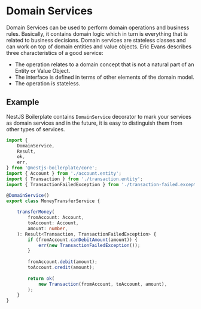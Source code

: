 # Domain Services

Domain Services can be used to perform domain operations and business rules. Basically, it contains domain logic which
in turn is everything that is related to business decisions. Domain services are stateless classes and can work on top 
of domain entities and value objects. Eric Evans describes three characteristics of a good service:

* The operation relates to a domain concept that is not a natural part of an Entity or Value Object.
* The interface is defined in terms of other elements of the domain model.
* The operation is stateless.

## Example

NestJS Boilerplate contains `DomainService` decorator to mark your services as domain services and in the future, 
it is easy to distinguish them from other types of services.

```typescript
import {
    DomainService,
    Result,
    ok,
    err,
} from '@nestjs-boilerplate/core';
import { Account } from './account.entity';
import { Transaction } from './transaction.entity';
import { TransactionFailedException } from './transaction-failed.exception';

@DomainService()
export class MoneyTransferService {
    
    transferMoney(
        fromAccount: Account,
        toAccount: Account,
        amount: number,
    ): Result<Transaction, TransactionFailedException> {
        if (fromAccount.canDebitAmount(amount)) {
            err(new TransactionFailedException());
        }
        
        fromAccount.debit(amount);
        toAccount.credit(amount);
        
        return ok(
            new Transaction(fromAccount, toAccount, amount),
        );
    }
}
```